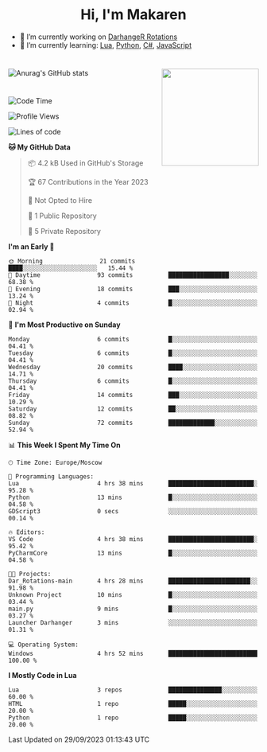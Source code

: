 <div id="header" align="center">
 <h1>Hi, I'm Makaren</h1>
</div>

- 🔭 I’m currently working on <a href="https://darhanger.github.io/rotations/">DarhangeR Rotations</a>
- 🌱 I’m currently learning: <a href="https://www.lua.org">Lua</a>, <a href="https://www.python.org">Python</a>, <a href="https://dotnet.microsoft.com/en-us/languages/csharp">C#</a>, <a href="https://www.ecma-international.org/publications-and-standards/standards/ecma-262/">JavaScript</a>
<!--
- 👯 I’m looking to collaborate on ...
- 🤔 I’m looking for help with ...
- 💬 Ask me about ...
- 📫 How to reach me: ...
- 😄 Pronouns: ...
- ⚡ Fun fact: ...
-->
#
![Anurag's GitHub stats](https://github-readme-stats.vercel.app/api?username=MakarenD&text_color=fff&icon_color=435cd9&show_icons=true&theme=dark&bg_color=00000000)<img align="right" src="https://media3.giphy.com/media/LaVp0AyqR5bGsC5Cbm/giphy.gif?cid=ecf05e4702j5mjw4h8mwt6p3xur6xnlpw7ymefs00ez9pcbs&ep=v1_gifs_search&rid=giphy.gif&ct=g" width="195"/> 

#
<!--START_SECTION:waka-->
![Code Time](http://img.shields.io/badge/Code%20Time-4%20hrs%2042%20mins-blue)

![Profile Views](http://img.shields.io/badge/Profile%20Views-60-blue)

![Lines of code](https://img.shields.io/badge/From%20Hello%20World%20I%27ve%20Written-117.2%20thousand%20lines%20of%20code-blue)

**🐱 My GitHub Data** 

> 📦 4.2 kB Used in GitHub's Storage 
 > 
> 🏆 67 Contributions in the Year 2023
 > 
> 🚫 Not Opted to Hire
 > 
> 📜 1 Public Repository 
 > 
> 🔑 5 Private Repository 
 > 
**I'm an Early 🐤** 

```text
🌞 Morning                21 commits          ████░░░░░░░░░░░░░░░░░░░░░   15.44 % 
🌆 Daytime                93 commits          █████████████████░░░░░░░░   68.38 % 
🌃 Evening                18 commits          ███░░░░░░░░░░░░░░░░░░░░░░   13.24 % 
🌙 Night                  4 commits           █░░░░░░░░░░░░░░░░░░░░░░░░   02.94 % 
```
📅 **I'm Most Productive on Sunday** 

```text
Monday                   6 commits           █░░░░░░░░░░░░░░░░░░░░░░░░   04.41 % 
Tuesday                  6 commits           █░░░░░░░░░░░░░░░░░░░░░░░░   04.41 % 
Wednesday                20 commits          ████░░░░░░░░░░░░░░░░░░░░░   14.71 % 
Thursday                 6 commits           █░░░░░░░░░░░░░░░░░░░░░░░░   04.41 % 
Friday                   14 commits          ███░░░░░░░░░░░░░░░░░░░░░░   10.29 % 
Saturday                 12 commits          ██░░░░░░░░░░░░░░░░░░░░░░░   08.82 % 
Sunday                   72 commits          █████████████░░░░░░░░░░░░   52.94 % 
```


📊 **This Week I Spent My Time On** 

```text
🕑︎ Time Zone: Europe/Moscow

💬 Programming Languages: 
Lua                      4 hrs 38 mins       ████████████████████████░   95.28 % 
Python                   13 mins             █░░░░░░░░░░░░░░░░░░░░░░░░   04.58 % 
GDScript3                0 secs              ░░░░░░░░░░░░░░░░░░░░░░░░░   00.14 % 

🔥 Editors: 
VS Code                  4 hrs 38 mins       ████████████████████████░   95.42 % 
PyCharmCore              13 mins             █░░░░░░░░░░░░░░░░░░░░░░░░   04.58 % 

🐱‍💻 Projects: 
Dar_Rotations-main       4 hrs 28 mins       ███████████████████████░░   91.98 % 
Unknown Project          10 mins             █░░░░░░░░░░░░░░░░░░░░░░░░   03.44 % 
main.py                  9 mins              █░░░░░░░░░░░░░░░░░░░░░░░░   03.27 % 
Launcher Darhanger       3 mins              ░░░░░░░░░░░░░░░░░░░░░░░░░   01.31 % 

💻 Operating System: 
Windows                  4 hrs 52 mins       █████████████████████████   100.00 % 
```

**I Mostly Code in Lua** 

```text
Lua                      3 repos             ███████████████░░░░░░░░░░   60.00 % 
HTML                     1 repo              █████░░░░░░░░░░░░░░░░░░░░   20.00 % 
Python                   1 repo              █████░░░░░░░░░░░░░░░░░░░░   20.00 % 
```




 Last Updated on 29/09/2023 01:13:43 UTC
<!--END_SECTION:waka-->
